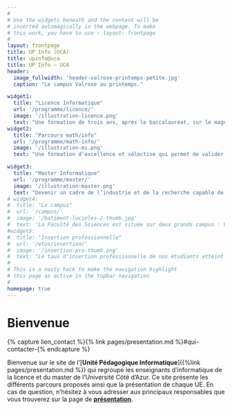 ```yaml
---
#
# Use the widgets beneath and the content will be
# inserted automagically in the webpage. To make
# this work, you have to use › layout: frontpage
#
layout: frontpage
title: UP Info (UCA)
title: upinfo@uca
title: UP Info — UCA
header:
  image_fullwidth: 'header-valrose-printemps-petite.jpg'
  caption: "Le campus Valrose au printemps."

widget1:
  title: "Licence Informatique"
  url: '/programme/licence/'
  image: '/illustration-licence.png'
  text: "Une formation de trois ans, après le baccalauréat, sur le magnifique campus de Valrose (Nice),  pour se former en informatique. "
widget2:
  title: "Parcours math/info"
  url: '/programme/math-info/'
  image: '/illustration-mi.png'
  text: "Une formation d’excellence et sélective qui permet de valider deux licences en parallèle : en informatique et en mathématiques."

widget3:
  title: "Master Informatique"
  url: '/programme/master/'
  image: '/illustration-master.png'
  text: "Devenir un cadre de l’industrie et de la recherche capable de s’adapter et d’anticiper les continuelles évolutions technologiques."
# widget4:
#  title: "Le campus"
#  url: '/campus/'
#  image: '/batiment-lucioles-2-thumb.jpg'
#  text: 'La Faculté des Sciences est située sur deux grands campus : Valrose (Nice) et SophiaTech (Sophia Antipolis). Les enseignements sont dispensés principalement sur le campus SophiaTech.'
#widget5:
#  title: "Insertion professionnelle"
#  url: '/etus/insertion/'
#  image: '/insertion-pro-thumb.png'
#  text: "Le taux d'insertion professionnelle de nos étudiants atteint 95% après 18 mois et 98% après 30 mois. Plus de 90% des diplômés en emploi ont un emploi stable. Quasiment un quart des étudiants partent travailler hors de la région PACA."
#
# This is a nasty hack to make the navigation highlight
# this page as active in the topbar navigation
#
homepage: true
---
```


# Bienvenue


{% capture lien_contact %}{% link pages/presentation.md
%}#qui-contacter-{% endcapture %}

Bienvenue sur le site de l’[**Unité Pédagogique
Informatique**]({%link pages/presentation.md %}) qui regroupe les enseignants
d’informatique de la licence et du master de l’Université Côté
d’Azur. Ce site présente les différents parcours proposés ainsi que la
présentation de chaque UE. En cas de question, n’hésitez à vous
adresser aux principaux responsables que vous trouverez sur la page de
[**présentation**]({{lien_contact}}).


<!-- <div id="videoModal" class="reveal-modal large" data-reveal=""> -->
<!--   <div class="flex-video widescreen vimeo" style="display: block;"> -->
<!--     <iframe width="1280" height="720" src="https://www.youtube.com/embed/3b5zCFSmVvU" frameborder="0" allowfullscreen></iframe> -->
<!--   </div> -->
<!--   <a class="close-reveal-modal">&#215;</a> -->
<!-- </div> -->
